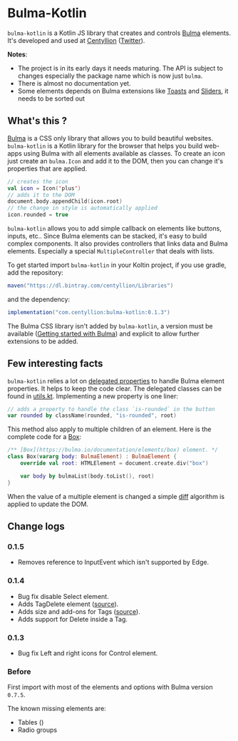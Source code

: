 # Bulma-Kotlin

`bulma-kotlin` is a Kotlin JS library that creates and controls [Bulma](https://bulma.io) elements.
It's developed and used at [Centyllion](https://centyllion.com) ([Twitter](https://twitter.com/centyllion)).


**Notes**:
- The project is in its early days it needs maturing. The API is subject to changes especially the package name which is now just `bulma`.
- There is almost no documentation yet.
-  Some elements depends on Bulma extensions like [Toasts](https://github.com/rfoel/bulma-toast) and [Sliders](https://wikiki.github.io/form/slider), it needs to be sorted out 

## What's this ?

[Bulma](https://bulma.io) is a CSS only library that allows you to build beautiful websites. 
`bulma-kotlin` is a Kotlin library for the browser that helps you build web-apps using Bulma with all elements available as classes.
To create an icon just create an `bulma.Icon` and add it to the DOM, then you can change it's properties that are applied.

```kotlin
// creates the icon
val icon = Icon('plus')
// adds it to the DOM
document.body.appendChild(icon.root)
// the change in style is automatically applied
icon.rounded = true
``` 

`bulma-kotlin` allows you to add simple callback on elements like buttons, inputs, etc.. 
Since Bulma elements can be stacked, it's easy to build complex components.
It also provides controllers that links data and Bulma elements. 
Especially a special `MultipleController` that deals with lists.


To get started import `bulma-kotlin` in your Koltin project, if you use gradle, add the repository:

```gradle
maven("https://dl.bintray.com/centyllion/Libraries")
```
and the dependency:
```gradle
implementation("com.centyllion:bulma-kotlin:0.1.3")
```

The Bulma CSS library isn't added by `bulma-kotlin`, a version must be available ([Getting started with Bulma](https://bulma.io/documentation/overview/start/))
and explicit to allow further extensions to be added.

## Few interesting facts

`bulma-kotlin` relies a lot on [delegated properties](https://kotlinlang.org/docs/reference/delegated-properties.html) to handle Bulma element properties. 
It helps to keep the code clear.
The delegated classes can be found in [utils.kt](https://github.com/centyllion/bulma-kotlin/blob/master/src/main/kotlin/bulma/utils.kt).
Implementing a new property is one liner:
```kotlin
// adds a property to handle the class `is-rounded` in the button
var rounded by className(rounded, "is-rounded", root)
```

This method also apply to multiple children of an element. Here is the complete code for a [Box](https://bulma.io/documentation/elements/box):
```kotlin
/** [Box](https://bulma.io/documentation/elements/box) element. */
class Box(vararg body: BulmaElement) : BulmaElement {
    override val root: HTMLElement = document.create.div("box")

    var body by bulmaList(body.toList(), root)
}
```

When the value of a multiple element is changed a simple [diff](https://github.com/centyllion/bulma-kotlin/blob/master/src/main/kotlin/bulma/diff.kt) algorithm is applied to update the DOM.

## Change logs

### 0.1.5

- Removes reference to InputEvent which isn't supported by Edge.

### 0.1.4

- Bug fix disable Select element.
- Adds TagDelete element ([source](https://bulma.io/documentation/elements/tag/#modifiers)).
- Adds size and add-ons for Tags ([source](https://bulma.io/documentation/elements/tag/#list-of-tags)).
- Adds support for Delete inside a Tag.

### 0.1.3

- Bug fix Left and right icons for Control element.

### Before

First import with most of the elements and options with Bulma version `0.7.5`.

The known missing elements are:
- Tables ()
- Radio groups

